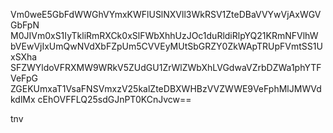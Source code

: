 Vm0weE5GbFdWWGhVYmxKWFlUSlNXVll3WkRSV1ZteDBaVVYwVjAxWGVGbFpN
M0JIVm0xS1IyTkliRmRXCk0xSlFWbXhhUzJOc1duRldiRlpYQ21KRmNFVlhW
bVEwVjIxUmQwNVdXbFZpUm5CVVEyMUtSbGRZY0ZkWApTRUpFVmtSS1UxSXha
SFZWYldoVFRXMW9WRkV5ZUdGU1ZrWlZWbXhLVGdwaVZrbDZWa1phYTFVeFpG
ZGEKUmxaT1VsaFNSVmxzV25kalZteDBXWHBzVVZWWE9VeFphMlJMWVdkdlMx
cEhOVFFLQ25sdGJnPT0KCnJvcw==

tnv